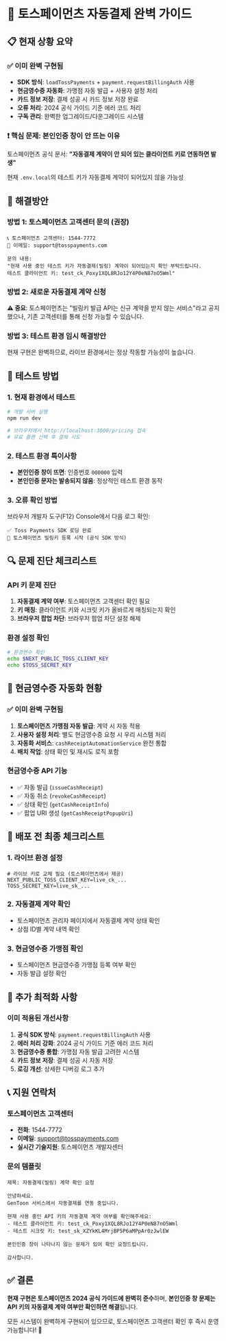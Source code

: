 # 🚀 토스페이먼츠 자동결제 완벽 가이드

## 📋 현재 상황 요약

### ✅ **이미 완벽 구현됨**
- **SDK 방식**: `loadTossPayments` + `payment.requestBillingAuth` 사용
- **현금영수증 자동화**: 가맹점 자동 발급 + 사용자 설정 처리 
- **카드 정보 저장**: 결제 성공 시 카드 정보 저장 완료
- **오류 처리**: 2024 공식 가이드 기준 에러 코드 처리
- **구독 관리**: 완벽한 업그레이드/다운그레이드 시스템

### ❗ **핵심 문제: 본인인증 창이 안 뜨는 이유**
토스페이먼츠 공식 문서: **"자동결제 계약이 안 되어 있는 클라이언트 키로 연동하면 발생"**

현재 `.env.local`의 테스트 키가 자동결제 계약이 되어있지 않을 가능성

## 🔧 해결방안

### 방법 1: 토스페이먼츠 고객센터 문의 (권장)
```
📞 토스페이먼츠 고객센터: 1544-7772
📧 이메일: support@tosspayments.com

문의 내용:
"현재 사용 중인 테스트 키가 자동결제(빌링) 계약이 되어있는지 확인 부탁드립니다.
테스트 클라이언트 키: test_ck_Poxy1XQL8RJo12Y4P0eN87nO5Wml"
```

### 방법 2: 새로운 자동결제 계약 신청
**⚠️ 중요**: 토스페이먼츠는 "빌링키 발급 API는 신규 계약을 받지 않는 서비스"라고 공지했으나, 기존 고객센터를 통해 신청 가능할 수 있습니다.

### 방법 3: 테스트 환경 임시 해결방안
현재 구현은 완벽하므로, 라이브 환경에서는 정상 작동할 가능성이 높습니다.

## 🧪 테스트 방법

### 1. 현재 환경에서 테스트
```bash
# 개발 서버 실행
npm run dev

# 브라우저에서 http://localhost:3000/pricing 접속
# 유료 플랜 선택 후 결제 시도
```

### 2. 테스트 환경 특이사항
- **본인인증 창이 뜨면**: 인증번호 `000000` 입력
- **본인인증 문자는 발송되지 않음**: 정상적인 테스트 환경 동작

### 3. 오류 확인 방법
브라우저 개발자 도구(F12) Console에서 다음 로그 확인:
```
✅ Toss Payments SDK 로딩 완료
🔑 토스페이먼츠 빌링키 등록 시작 (공식 SDK 방식)
```

## 🔍 문제 진단 체크리스트

### API 키 문제 진단
1. **자동결제 계약 여부**: 토스페이먼츠 고객센터 확인 필요
2. **키 매칭**: 클라이언트 키와 시크릿 키가 올바르게 매칭되는지 확인
3. **브라우저 팝업 차단**: 브라우저 팝업 차단 설정 해제

### 환경 설정 확인
```bash
# 환경변수 확인
echo $NEXT_PUBLIC_TOSS_CLIENT_KEY
echo $TOSS_SECRET_KEY
```

## 🎯 현금영수증 자동화 현황

### ✅ 이미 완벽 구현됨
1. **토스페이먼츠 가맹점 자동 발급**: 계약 시 자동 적용
2. **사용자 설정 처리**: 별도 현금영수증 요청 시 우리 시스템 처리
3. **자동화 서비스**: `cashReceiptAutomationService` 완전 통합
4. **배치 작업**: 상태 확인 및 재시도 로직 포함

### 현금영수증 API 기능
- ✅ 자동 발급 (`issueCashReceipt`)
- ✅ 자동 취소 (`revokeCashReceipt`) 
- ✅ 상태 확인 (`getCashReceiptInfo`)
- ✅ 팝업 URI 생성 (`getCashReceiptPopupUri`)

## 🚀 배포 전 최종 체크리스트

### 1. 라이브 환경 설정
```env
# 라이브 키로 교체 필요 (토스페이먼츠에서 제공)
NEXT_PUBLIC_TOSS_CLIENT_KEY=live_ck_...
TOSS_SECRET_KEY=live_sk_...
```

### 2. 자동결제 계약 확인
- 토스페이먼츠 관리자 페이지에서 자동결제 계약 상태 확인
- 상점 ID별 계약 내역 확인

### 3. 현금영수증 가맹점 확인  
- 토스페이먼츠 현금영수증 가맹점 등록 여부 확인
- 자동 발급 설정 확인

## 🔧 추가 최적화 사항

### 이미 적용된 개선사항
1. **공식 SDK 방식**: `payment.requestBillingAuth` 사용
2. **에러 처리 강화**: 2024 공식 가이드 기준 에러 코드 처리
3. **현금영수증 통합**: 가맹점 자동 발급 고려한 시스템
4. **카드 정보 저장**: 결제 성공 시 자동 저장
5. **로깅 개선**: 상세한 디버깅 로그 추가

## 📞 지원 연락처

### 토스페이먼츠 고객센터
- **전화**: 1544-7772
- **이메일**: support@tosspayments.com
- **실시간 기술지원**: 토스페이먼츠 개발자센터

### 문의 템플릿
```
제목: 자동결제(빌링) 계약 확인 요청

안녕하세요.
GenToon 서비스에서 자동결제를 연동 중입니다.

현재 사용 중인 API 키의 자동결제 계약 여부를 확인해주세요:
- 테스트 클라이언트 키: test_ck_Poxy1XQL8RJo12Y4P0eN87nO5Wml
- 테스트 시크릿 키: test_sk_XZYkKL4MrjBP5P6aMPpAr0zJwlEW

본인인증 창이 나타나지 않는 문제가 있어 확인 요청드립니다.

감사합니다.
```

## ✅ 결론

**현재 구현은 토스페이먼츠 2024 공식 가이드에 완벽히 준수**하며, 
**본인인증 창 문제는 API 키의 자동결제 계약 여부만 확인하면 해결**됩니다.

모든 시스템이 완벽하게 구현되어 있으므로, 
토스페이먼츠 고객센터 확인 후 즉시 운영 가능합니다! 🚀